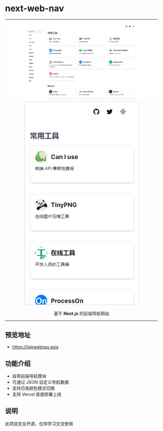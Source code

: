 # next-web-nav

---

<p align="center">
  <img src="/public/next-web-nav-pc.png"  alt="next-web-nav-pc">
  <img src="/public/next-web-nav-phone.png"  alt="next-web-nav-phone">
</P>

<p align="center"> 基于 <b>Next.js</b> 的前端导航网站 </p>

---

## 预览地址

- <https://lwkwebnav.asia>

## 功能介绍

- 自带前端导航模块
- 可通过 JSON 自定义导航数据
- 支持日夜颜色模式切换
- 支持 Vercel 直接部署上线

## 说明

此项目完全开源，仅供学习交流使用
